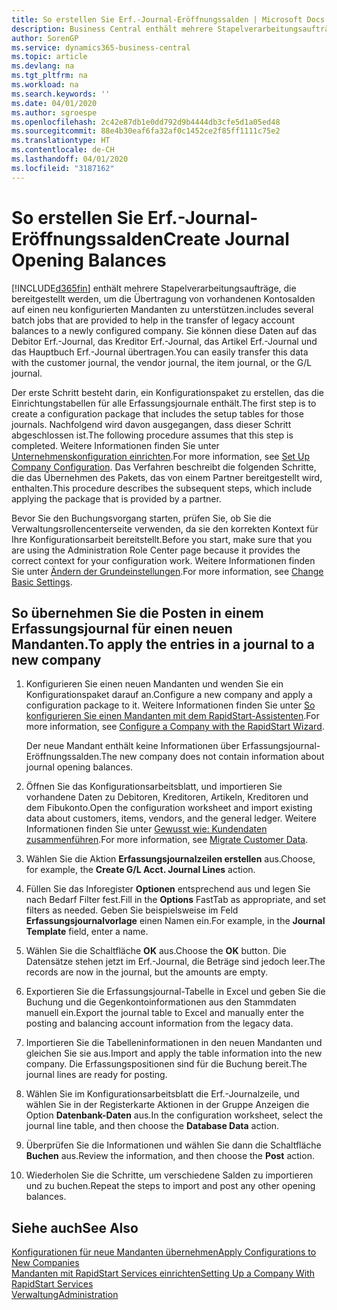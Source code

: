 ```yaml
---
title: So erstellen Sie Erf.-Journal-Eröffnungssalden | Microsoft Docs
description: Business Central enthält mehrere Stapelverarbeitungsaufträge, die bereitgestellt werden, um die Übertragung von vorhandenen Kontosalden auf einen neu konfigurierten Mandanten zu unterstützen. Sie können diese Daten mithilfe von Buch.-Blatt-Buchungen einfach übertragen.
author: SorenGP
ms.service: dynamics365-business-central
ms.topic: article
ms.devlang: na
ms.tgt_pltfrm: na
ms.workload: na
ms.search.keywords: ''
ms.date: 04/01/2020
ms.author: sgroespe
ms.openlocfilehash: 2c42e87db1e0dd792d9b4444db3cfe5d1a05ed48
ms.sourcegitcommit: 88e4b30eaf6fa32af0c1452ce2f85ff1111c75e2
ms.translationtype: HT
ms.contentlocale: de-CH
ms.lasthandoff: 04/01/2020
ms.locfileid: "3187162"
---
```

# <a name="create-journal-opening-balances"></a><span data-ttu-id="349c1-104">So erstellen Sie Erf.-Journal-Eröffnungssalden</span><span class="sxs-lookup"><span data-stu-id="349c1-104">Create Journal Opening Balances</span></span>
[!INCLUDE[d365fin](includes/d365fin_md.md)] <span data-ttu-id="349c1-105">enthält mehrere Stapelverarbeitungsaufträge, die bereitgestellt werden, um die Übertragung von vorhandenen Kontosalden auf einen neu konfigurierten Mandanten zu unterstützen.</span><span class="sxs-lookup"><span data-stu-id="349c1-105">includes several batch jobs that are provided to help in the transfer of legacy account balances to a newly configured company.</span></span> <span data-ttu-id="349c1-106">Sie können diese Daten auf das Debitor Erf.-Journal, das Kreditor Erf.-Journal, das Artikel Erf.-Journal und das Hauptbuch Erf.-Journal übertragen.</span><span class="sxs-lookup"><span data-stu-id="349c1-106">You can easily transfer this data with the customer journal, the vendor journal, the item journal, or the G/L journal.</span></span>

<span data-ttu-id="349c1-107">Der erste Schritt besteht darin, ein Konfigurationspaket zu erstellen, das die Einrichtungstabellen für alle Erfassungsjournale enthält.</span><span class="sxs-lookup"><span data-stu-id="349c1-107">The first step is to create a configuration package that includes the setup tables for those journals.</span></span> <span data-ttu-id="349c1-108">Nachfolgend wird davon ausgegangen, dass dieser Schritt abgeschlossen ist.</span><span class="sxs-lookup"><span data-stu-id="349c1-108">The following procedure assumes that this step is completed.</span></span> <span data-ttu-id="349c1-109">Weitere Informationen finden Sie unter [Unternehmenskonfiguration einrichten](admin-set-up-company-configuration.md).</span><span class="sxs-lookup"><span data-stu-id="349c1-109">For more information, see [Set Up Company Configuration](admin-set-up-company-configuration.md).</span></span> <span data-ttu-id="349c1-110">Das Verfahren beschreibt die folgenden Schritte, die das Übernehmen des Pakets, das von einem Partner bereitgestellt wird, enthalten.</span><span class="sxs-lookup"><span data-stu-id="349c1-110">This procedure describes the subsequent steps, which include applying the package that is provided by a partner.</span></span>  

<span data-ttu-id="349c1-111">Bevor Sie den Buchungsvorgang starten, prüfen Sie, ob Sie die Verwaltungsrollencenterseite verwenden, da sie den korrekten Kontext für Ihre Konfigurationsarbeit bereitstellt.</span><span class="sxs-lookup"><span data-stu-id="349c1-111">Before you start, make sure that you are using the Administration Role Center page because it provides the correct context for your configuration work.</span></span> <span data-ttu-id="349c1-112">Weitere Informationen finden Sie unter [Ändern der Grundeinstellungen](ui-change-basic-settings.md).</span><span class="sxs-lookup"><span data-stu-id="349c1-112">For more information, see [Change Basic Settings](ui-change-basic-settings.md).</span></span>

## <a name="to-apply-the-entries-in-a-journal-to-a-new-company"></a><span data-ttu-id="349c1-113">So übernehmen Sie die Posten in einem Erfassungsjournal für einen neuen Mandanten.</span><span class="sxs-lookup"><span data-stu-id="349c1-113">To apply the entries in a journal to a new company</span></span>  
1. <span data-ttu-id="349c1-114">Konfigurieren Sie einen neuen Mandanten und wenden Sie ein Konfigurationspaket darauf an.</span><span class="sxs-lookup"><span data-stu-id="349c1-114">Configure a new company and apply a configuration package to it.</span></span> <span data-ttu-id="349c1-115">Weitere Informationen finden Sie unter [So konfigurieren Sie einen Mandanten mit dem RapidStart-Assistenten](admin-how-to-configure-a-company-with-the-rapidstart-wizard.md).</span><span class="sxs-lookup"><span data-stu-id="349c1-115">For more information, see [Configure a Company with the RapidStart Wizard](admin-how-to-configure-a-company-with-the-rapidstart-wizard.md).</span></span>  

    <span data-ttu-id="349c1-116">Der neue Mandant enthält keine Informationen über Erfassungsjournal-Eröffnungssalden.</span><span class="sxs-lookup"><span data-stu-id="349c1-116">The new company does not contain information about journal opening balances.</span></span>  

2. <span data-ttu-id="349c1-117">Öffnen Sie das Konfigurationsarbeitsblatt, und importieren Sie vorhandene Daten zu Debitoren, Kreditoren, Artikeln, Kreditoren und dem Fibukonto.</span><span class="sxs-lookup"><span data-stu-id="349c1-117">Open the configuration worksheet and import existing data about customers, items, vendors, and the general ledger.</span></span> <span data-ttu-id="349c1-118">Weitere Informationen finden Sie unter [Gewusst wie: Kundendaten zusammenführen](admin-migrate-customer-data.md).</span><span class="sxs-lookup"><span data-stu-id="349c1-118">For more information, see [Migrate Customer Data](admin-migrate-customer-data.md).</span></span>  
3. <span data-ttu-id="349c1-119">Wählen Sie die Aktion **Erfassungsjournalzeilen erstellen** aus.</span><span class="sxs-lookup"><span data-stu-id="349c1-119">Choose, for example, the **Create G/L Acct. Journal Lines** action.</span></span>  
4. <span data-ttu-id="349c1-120">Füllen Sie das Inforegister **Optionen** entsprechend aus und legen Sie nach Bedarf Filter fest.</span><span class="sxs-lookup"><span data-stu-id="349c1-120">Fill in the **Options** FastTab as appropriate, and set filters as needed.</span></span> <span data-ttu-id="349c1-121">Geben Sie beispielsweise im Feld **Erfassungsjournalvorlage** einen Namen ein.</span><span class="sxs-lookup"><span data-stu-id="349c1-121">For example, in the **Journal Template** field, enter a name.</span></span>  
5. <span data-ttu-id="349c1-122">Wählen Sie die Schaltfläche **OK** aus.</span><span class="sxs-lookup"><span data-stu-id="349c1-122">Choose the **OK** button.</span></span> <span data-ttu-id="349c1-123">Die Datensätze stehen jetzt im Erf.-Journal, die Beträge sind jedoch leer.</span><span class="sxs-lookup"><span data-stu-id="349c1-123">The records are now in the journal, but the amounts are empty.</span></span>  
6. <span data-ttu-id="349c1-124">Exportieren Sie die Erfassungsjournal-Tabelle in Excel und geben Sie die Buchung und die Gegenkontoinformationen aus den Stammdaten manuell ein.</span><span class="sxs-lookup"><span data-stu-id="349c1-124">Export the journal table to Excel and manually enter the posting and balancing account information from the legacy data.</span></span>
7. <span data-ttu-id="349c1-125">Importieren Sie die Tabelleninformationen in den neuen Mandanten und gleichen Sie sie aus.</span><span class="sxs-lookup"><span data-stu-id="349c1-125">Import and apply the table information into the new company.</span></span> <span data-ttu-id="349c1-126">Die Erfassungspositionen sind für die Buchung bereit.</span><span class="sxs-lookup"><span data-stu-id="349c1-126">The journal lines are ready for posting.</span></span>  
8. <span data-ttu-id="349c1-127">Wählen Sie im Konfigurationsarbeitsblatt die Erf.-Journalzeile, und wählen Sie in der Registerkarte Aktionen in der Gruppe Anzeigen die Option **Datenbank-Daten** aus.</span><span class="sxs-lookup"><span data-stu-id="349c1-127">In the configuration worksheet, select the journal line table, and then choose the **Database Data** action.</span></span>  
9. <span data-ttu-id="349c1-128">Überprüfen Sie die Informationen und wählen Sie dann die Schaltfläche **Buchen** aus.</span><span class="sxs-lookup"><span data-stu-id="349c1-128">Review the information, and then choose the **Post** action.</span></span>  
10. <span data-ttu-id="349c1-129">Wiederholen Sie die Schritte, um verschiedene Salden zu importieren und zu buchen.</span><span class="sxs-lookup"><span data-stu-id="349c1-129">Repeat the steps to import and post any other opening balances.</span></span>  

## <a name="see-also"></a><span data-ttu-id="349c1-130">Siehe auch</span><span class="sxs-lookup"><span data-stu-id="349c1-130">See Also</span></span>  
[<span data-ttu-id="349c1-131">Konfigurationen für neue Mandanten übernehmen</span><span class="sxs-lookup"><span data-stu-id="349c1-131">Apply Configurations to New Companies</span></span>](admin-apply-configuration-to-new-companies.md)  
[<span data-ttu-id="349c1-132">Mandanten mit RapidStart Services einrichten</span><span class="sxs-lookup"><span data-stu-id="349c1-132">Setting Up a Company With RapidStart Services</span></span>](admin-set-up-a-company-with-rapidstart.md)  
[<span data-ttu-id="349c1-133">Verwaltung</span><span class="sxs-lookup"><span data-stu-id="349c1-133">Administration</span></span>](admin-setup-and-administration.md)
